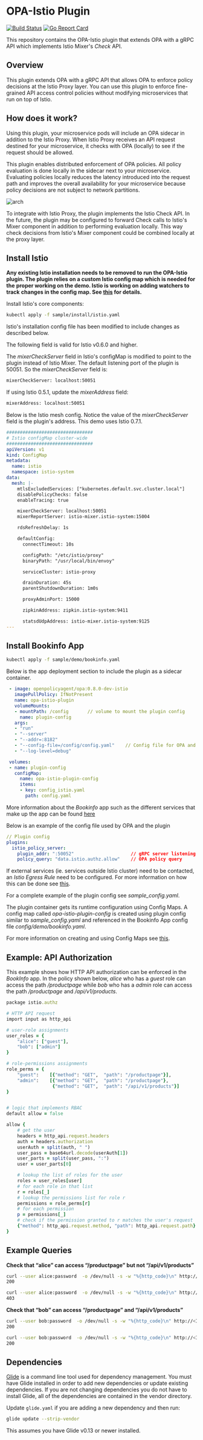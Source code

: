 # OPA-Istio Plugin

[![Build Status](https://travis-ci.org/open-policy-agent/opa-istio-plugin.svg?branch=master)](https://travis-ci.org/open-policy-agent/opa-istio-plugin) [![Go Report Card](https://goreportcard.com/badge/github.com/open-policy-agent/opa-istio-plugin)](https://goreportcard.com/report/github.com/open-policy-agent/opa-istio-plugin)

This repository contains the OPA-Istio plugin that extends OPA with a
gRPC API which implements Istio Mixer's _Check_ API.

## Overview

This plugin extends OPA with a gRPC API that allows OPA to enforce policy
decisions at the Istio Proxy layer. You can use this plugin to enforce
fine-grained API access control policies without modifying microservices
that run on top of Istio.

## How does it work?

Using this plugin, your microservice pods will include an OPA sidecar in
addition to the Istio Proxy. When Istio Proxy receives an API request
destined for your microservice, it checks with OPA (locally)
to see if the request should be allowed.

This plugin enables distributed enforcement of OPA policies. All policy
evaluation is done locally in the sidecar next to your microservice.
Evaluating policies locally reduces the latency introduced into the
request path and improves the overall availability for your microservice
because policy decisions are not subject to network partitions.

![arch](./docs/arch.png)

To integrate with Istio Proxy, the plugin implements the Istio Check API.
In the future, the plugin may be configured to forward Check calls to
Istio's Mixer component in addition to performing evaluation locally.
This way check decisions from Istio's Mixer component could be combined
locally at the proxy layer.

## Install Istio

**Any existing Istio installation needs to be removed to run the OPA-Istio**
**plugin. The plugin relies on a custom Istio config map which is needed for the**
**proper working on the demo. Istio is working on adding watchers to track**
**changes in the config map. See [this](https://github.com/istio/istio/issues/1449) for details.**

Install Istio's core components:
```bash
kubectl apply -f sample/install/istio.yaml
```

Istio's installation config file has been modified to include changes as
described below.

The following field is valid for Istio v0.6.0 and higher.

The _mixerCheckServer_ field in Istio's configMap is modified to point
to the plugin instead of Istio Mixer.
The default listening port of the plugin is 50051. So the  _mixerCheckServer_
field is:

```bash
mixerCheckServer: localhost:50051
```

If using Istio 0.5.1, update the _mixerAddress_ field:
```bash
mixerAddress: localhost:50051
```

Below is the Istio mesh config. Notice the value of the _mixerCheckServer_
field is the plugin's address. This demo uses Istio 0.7.1.

```yaml
################################
# Istio configMap cluster-wide
################################
apiVersion: v1
kind: ConfigMap
metadata:
  name: istio
  namespace: istio-system
data:
  mesh: |-
    mtlsExcludedServices: ["kubernetes.default.svc.cluster.local"]
    disablePolicyChecks: false
    enableTracing: true

    mixerCheckServer: localhost:50051
    mixerReportServer: istio-mixer.istio-system:15004

    rdsRefreshDelay: 1s

    defaultConfig:
      connectTimeout: 10s

      configPath: "/etc/istio/proxy"
      binaryPath: "/usr/local/bin/envoy"

      serviceCluster: istio-proxy

      drainDuration: 45s
      parentShutdownDuration: 1m0s

      proxyAdminPort: 15000

      zipkinAddress: zipkin.istio-system:9411

      statsdUdpAddress: istio-mixer.istio-system:9125
---
```

## Install Bookinfo App
```bash
kubectl apply -f sample/demo/bookinfo.yaml
```

Below is the app deployment section to include the plugin as a sidecar container.

```yaml
 - image: openpolicyagent/opa:0.8.0-dev-istio
   imagePullPolicy: IfNotPresent
   name: opa-istio-plugin
   volumeMounts:
   - mountPath: /config       // volume to mount the plugin config
     name: plugin-config
   args:
   - "run"
   - "--server"
   - "--addr=:8182"
   - "--config-file=/config/config.yaml"    // Config file for OPA and the plugin
   - "--log-level=debug"

 volumes:
 - name: plugin-config
   configMap:
     name: opa-istio-plugin-config
     items:
     - key: config_istio.yaml
       path: config.yaml
```

More information about the _Bookinfo_ app such as the different services that
make up the app can be found [here](https://istio.io/docs/guides/bookinfo.html)

Below is an example of the config file used by OPA and the plugin

```yaml
// Plugin config
plugins:
  istio_policy_server:
    plugin_addr: ":50052"                     // gRPC server listening port
    policy_query: "data.istio.authz.allow"    // OPA policy query
```

If external services (ie. services outside Istio cluster) need to be contacted,
an _Istio Egress Rule_ need to be configured. For more information on how this
can be done see [this](https://istio.io/docs/tasks/traffic-management/egress.html).

For a complete example of the plugin config see _sample_config.yaml_.

The plugin container gets its runtime configuration using Config Maps. A config map
called _opa-istio-plugin-config_ is  created using plugin config similar to _sample_config.yaml_
and referenced in the Bookinfo App config file _config/demo/bookinfo.yaml_.

For more information on creating and using Config Maps see [this](https://cloud.google.com/kubernetes-engine/docs/concepts/configmap).

## Example: API Authorization

This example shows how HTTP API authorization can be enforced in the _BookInfo_
app. In the policy shown below, _alice_ who has a _guest_ role can access the path _/productpage_
while _bob_ who has a _admin_ role can access the path _/productpage_ and _/api/v1/products_.

```ruby
package istio.authz

# HTTP API request
import input as http_api

# user-role assignments
user_roles = {
    "alice": ["guest"],
    "bob": ["admin"]
}

# role-permissions assignments
role_perms = {
    "guest":    [{"method": "GET",  "path": "/productpage"}],
    "admin":    [{"method": "GET",  "path": "/productpage"},
                 {"method": "GET",  "path": "/api/v1/products"}]
}


# logic that implements RBAC
default allow = false

allow {
    # get the user
    headers = http_api.request.headers
    auth = headers.authorization
    userAuth = split(auth, " ")
    user_pass = base64url.decode(userAuth[1])
    user_parts = split(user_pass, ":")
    user = user_parts[0]

    # lookup the list of roles for the user
    roles = user_roles[user]
    # for each role in that list
    r = roles[_]
    # lookup the permissions list for role r
    permissions = role_perms[r]
    # for each permission
    p = permissions[_]
    # check if the permission granted to r matches the user's request
    {"method": http_api.request.method, "path": http_api.request.path} = p
}
```

## Example Queries

__Check that “alice” can access “/productpage” but not “/api/v1/products”__
```bash
curl --user alice:password  -o /dev/null -s -w "%{http_code}\n" http://<INGRESS_IP_PORT>/productpage
200

curl --user alice:password  -o /dev/null -s -w "%{http_code}\n" http://<INGRESS_IP_PORT>/api/v1/products
403
```

__Check that “bob” can access “/productpage” and “/api/v1/products”__
```bash
curl --user bob:password  -o /dev/null -s -w "%{http_code}\n" http://<INGRESS_IP_PORT>/productpage
200

curl --user bob:password  -o /dev/null -s -w "%{http_code}\n" http://<INGRESS_IP_PORT>/api/v1/products
200
```

## Dependencies

[Glide](https://github.com/Masterminds/glide) is a command line tool used for
dependency management. You must have Glide installed in order to add new
dependencies or update existing dependencies. If you are not changing
dependencies you do not have to install Glide, all of the dependencies are
contained in the vendor directory.

Update `glide.yaml` if you are adding a new dependency and then run:

```bash
glide update --strip-vendor
```

This assumes you have Glide v0.13 or newer installed.
